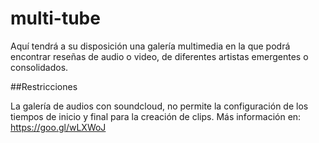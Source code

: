 # multi-tube

Aquí tendrá a su disposición una galería multimedia en la que podrá encontrar reseñas de audio o video, de diferentes artistas emergentes o consolidados.

##Restricciones

La galería de audios con soundcloud, no permite la configuración de los tiempos de inicio y final para la creación de clips. Más información en: https://goo.gl/wLXWoJ